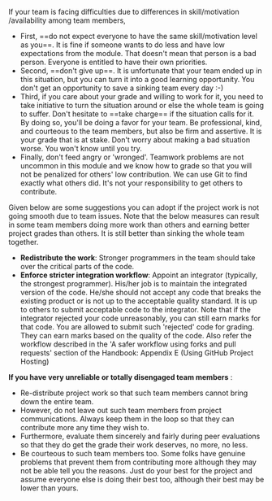 If your team is facing difficulties due to differences in skill/motivation /availability among team members,

* First, ==do not expect everyone to have the same skill/motivation level as you==. It is fine if someone wants to do less and have low expectations from the module. That doesn't mean that person is a bad person. Everyone is entitled to have their own priorities.
* Second, ==don't give up==. It is unfortunate that your team ended up in this situation, but you can turn it into a good learning opportunity. You don't get an opportunity to save a sinking team every day :-)
* Third, if you care about your grade and willing to work for it, you need to take initiative to turn the situation around or else the whole team is going to suffer. Don't hesitate to ==take charge== if the situation calls for it. By doing so, you'll be doing a favor for your team. Be professional, kind, and courteous to the team members, but also be firm and assertive. It is your grade that is at stake. Don't worry about making a bad situation worse. You won't know until you try.
* Finally, don't feed angry or 'wronged'. Teamwork problems are not uncommon in this module and we know how to grade so that you will not be penalized for others' low contribution. We can use Git to find exactly what others did. It's not your responsibility to get others to contribute.

Given below are some suggestions you can adopt if the project work is not going smooth due to team issues. Note that the below measures can result in some team members doing more work than others and earning better project grades than others. It is still better than sinking the whole team together.

* **Redistribute the work**: Stronger programmers in the team should take over the critical parts of the code.
* **Enforce stricter integration workflow**: Appoint an integrator (typically, the strongest programmer). His/her job is to maintain the integrated version of the code. He/she should not accept any code that breaks the existing product or is not up to the acceptable quality standard. It is up to others to submit acceptable code to the integrator. Note that if the integrator rejected your code unreasonably, you can still earn marks for that code. You are allowed to submit such 'rejected' code for grading. They can earn marks based on the quality of the code. Also refer the workflow described in the 'A safer workflow using forks and pull requests' section of the Handbook: Appendix E (Using GitHub Project Hosting)

**If you have very unreliable or totally disengaged team members** :

* Re-distribute project work so that such team members cannot bring down the entire team.
* However, do not leave out such team members from project communications. Always keep them in the loop so that they can contribute more any time they wish to.
* Furthermore, evaluate them sincerely and fairly during peer evaluations so that they do get the grade their work deserves, no more, no less.
* Be courteous to such team members too. Some folks have genuine problems that prevent them from contributing more although they may not be able tell you the reasons. Just do your best for the project and assume everyone else is doing their best too, although their best may be lower than yours.
